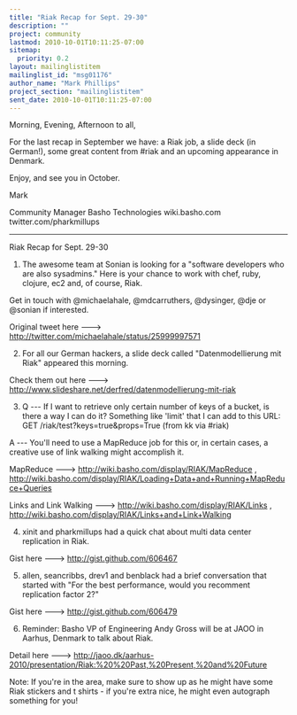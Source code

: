 ```yaml
---
title: "Riak Recap for Sept. 29-30"
description: ""
project: community
lastmod: 2010-10-01T10:11:25-07:00
sitemap:
  priority: 0.2
layout: mailinglistitem
mailinglist_id: "msg01176"
author_name: "Mark Phillips"
project_section: "mailinglistitem"
sent_date: 2010-10-01T10:11:25-07:00
---
```



Morning, Evening, Afternoon to all,

For the last recap in September we have: a Riak job, a slide deck (in
German!), some great content from #riak and an upcoming appearance in
Denmark.

Enjoy, and see you in October.

Mark

Community Manager
Basho Technologies
wiki.basho.com
twitter.com/pharkmillups

----

Riak Recap for Sept. 29-30

1) The awesome team at Sonian is looking for a "software developers
who are also sysadmins." Here is your chance to work with chef, ruby,
clojure, ec2 and, of course, Riak.

Get in touch with @michaelahale, @mdcarruthers, @dysinger, @dje or
@sonian if interested.

Original tweet here ---&gt; http://twitter.com/michaelahale/status/25999997571

2) For all our German hackers, a slide deck called "Datenmodellierung
mit Riak" appeared this morning.

Check them out here ---&gt;
http://www.slideshare.net/derfred/datenmodellierung-mit-riak

3) Q --- If I want to retrieve only certain number of keys of a
bucket, is there a way I can do it? Something like 'limit' that I can
add to this URL: GET /riak/test?keys=true&props=True (from kk via
#riak)

 A --- You'll need to use a MapReduce job for this or, in certain
cases, a creative use of link walking might accomplish it.

MapReduce ---&gt; http://wiki.basho.com/display/RIAK/MapReduce ,
http://wiki.basho.com/display/RIAK/Loading+Data+and+Running+MapReduce+Queries

Links and Link Walking ---&gt; http://wiki.basho.com/display/RIAK/Links ,
 http://wiki.basho.com/display/RIAK/Links+and+Link+Walking

4) xinit and pharkmillups had a quick chat about multi data center
replication in Riak.

Gist here ---&gt; http://gist.github.com/606467

5) allen, seancribbs, drev1 and benblack had a brief conversation that
started with "For the best performance, would you recomment
replication factor 2?"

Gist here ---&gt; http://gist.github.com/606479

6) Reminder: Basho VP of Engineering Andy Gross will be at JAOO in
Aarhus, Denmark to talk about Riak.

Detail here ---&gt;
http://jaoo.dk/aarhus-2010/presentation/Riak:%20%20Past,%20Present,%20and%20Future

Note: If you're in the area, make sure to show up as he might have
some Riak stickers and t shirts - if you're extra nice, he might even
autograph something for you!

